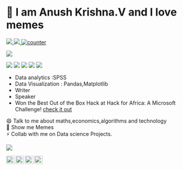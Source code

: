 # :wave:  I am Anush Krishna.V and I love memes
<a href=https://github.com/TesseractCoding/NeoAlgo>
   <img src=https://img.shields.io/badge/NeoAlgo-collaborator-brightgreen>
   <img src=https://img.shields.io/badge/OpenSource-is_luv-red>
   <img src="https://komarev.com/ghpvc/?username=anushkrishnav" alt="counter" /> </p>
</a>

![](https://user-stats.vercel.app/api?username=anushkrishnav&show_icons=true&title_color=8fe9e0&icon_color=79ff97&text_color=FFFFFF&theme=dark)

<p>
   <a><img src="https://img.icons8.com/color/48/000000/python.png"></a>
   <a><img src="https://img.icons8.com/color/48/000000/java-coffee-cup-logo.png"></a>
   <a><img src="https://img.icons8.com/color/48/000000/c-programming.png"></a>
   <a><img src="https://img.icons8.com/nolan/64/html-5.png"></a>
   <a><img src="https://img.icons8.com/color/48/000000/css3.png"></a>
</p>
<a>
<link rel="stylesheet" href="https://cdn.jsdelivr.net/gh/konpa/devicon@master/devicon.min.css">
<i class="devicon-c-plain"></i>
</a>

* Data analytics :SPSS 
* Data Visualization : Pandas,Matplotlib
* Writer 
* Speaker
* Won the Best Out of the Box Hack at Hack for Africa: A Microsoft Challenge! 
[check it out](https://dvp.st/34cy5G1)

😄 Talk to me about maths,economics,algorithms and technology <br>
🔭 Show me Memes <br>
⚡ Collab with me on Data science Projects.
<br>

![](https://media.giphy.com/media/xUOwGj1jwTZq5Kh3Ko/giphy.gif)


<p>
<a href="https://twitter.com/Anush_krishna_v">
  <img align="left" alt="Anush Krishna | Twitter" width="22px" src="https://cdn.jsdelivr.net/npm/simple-icons@v3/icons/twitter.svg" />
</a>
<a href="https://www.linkedin.com/in/anush-krishna-v-8270941a0/">
  <img align="left" alt="Anushkrishna's LinkdeIN" width="22px" src="https://cdn.jsdelivr.net/npm/simple-icons@v3/icons/linkedin.svg" />
</a>
<a href="https://www.instagram.com/__.patronus.__/?hl=en/">
  <img align="left" alt="Anush krishna's Instagram" width="22px" src="https://cdn.jsdelivr.net/npm/simple-icons@v3/icons/instagram.svg" />
</a>
<a href="https://medium.com/@anush.venkatakrishna">
  <img align="left" alt="Anush krishna's Instagram" width="22px" src="https://cdn.jsdelivr.net/npm/simple-icons@3.0.1/icons/medium.svg" />
</a>
</p>


<!--
**anushkrishnav/anushkrishnav** is a ✨ _special_ ✨ repository because its `README.md` (this file) appears on your GitHub profile.

Here are some ideas to get you started:

- 🔭 I’m currently working on ...
- 🌱 I’m currently learning ...
- 👯 I’m looking to collaborate on ...
- 🤔 I’m looking for help with ...
- 💬 Ask me about ...
- 📫 How to reach me: ...
- 😄 Pronouns: ...
- ⚡ Fun fact: ...
-->
